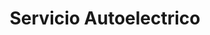 ---
title: "Servicio Autoelectrico"
url: /colima/servicio-autoelectrico/
shop: piezas de automóviles
---